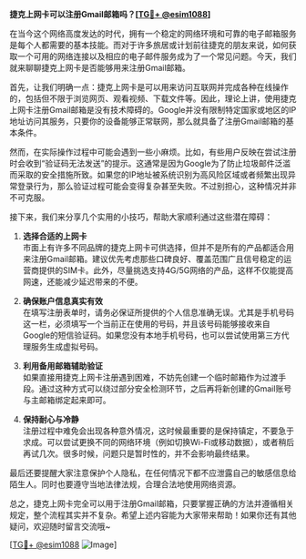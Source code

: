 **捷克上网卡可以注册Gmail邮箱吗？[[TG💪+ @esim1088](https://t.me/s/esim1088)]**

在当今这个网络高度发达的时代，拥有一个稳定的网络环境和可靠的电子邮箱服务是每个人都需要的基本技能。而对于许多旅居或计划前往捷克的朋友来说，如何获取一个可用的网络连接以及相应的电子邮件服务成为了一个常见问题。今天，我们就来聊聊捷克上网卡是否能够用来注册Gmail邮箱。

首先，让我们明确一点：捷克上网卡是可以用来访问互联网并完成各种在线操作的，包括但不限于浏览网页、观看视频、下载文件等。因此，理论上讲，使用捷克上网卡注册Gmail邮箱是没有技术障碍的。Google并没有限制特定国家或地区的IP地址访问其服务，只要你的设备能够正常联网，那么就具备了注册Gmail邮箱的基本条件。

然而，在实际操作过程中可能会遇到一些小麻烦。比如，有些用户反映在尝试注册时会收到“验证码无法发送”的提示。这通常是因为Google为了防止垃圾邮件泛滥而采取的安全措施所致。如果您的IP地址被系统识别为高风险区域或者频繁出现异常登录行为，那么验证过程可能会变得复杂甚至失败。不过别担心，这种情况并非不可克服。

接下来，我们来分享几个实用的小技巧，帮助大家顺利通过这些潜在障碍：

1. **选择合适的上网卡**  
   市面上有许多不同品牌的捷克上网卡可供选择，但并不是所有的产品都适合用来注册Gmail邮箱。建议优先考虑那些口碑良好、覆盖范围广且信号稳定的运营商提供的SIM卡。此外，尽量挑选支持4G/5G网络的产品，这样不仅能提高网速，还能减少延迟带来的不便。

2. **确保账户信息真实有效**  
   在填写注册表单时，请务必保证所提供的个人信息准确无误。尤其是手机号码这一栏，必须填写一个当前正在使用的号码，并且该号码能够接收来自Google的短信验证码。如果您没有本地手机号码，也可以尝试使用第三方代理服务生成虚拟号码。

3. **利用备用邮箱辅助验证**  
   如果直接用捷克上网卡注册遇到困难，不妨先创建一个临时邮箱作为过渡手段。通过这种方式可以绕过部分安全检测环节，之后再将新创建的Gmail账号与主邮箱绑定起来即可。

4. **保持耐心与冷静**  
   注册过程中难免会出现各种意外情况，这时候最重要的是保持镇定，不要急于求成。可以尝试更换不同的网络环境（例如切换Wi-Fi或移动数据），或者稍后再试几次。很多时候，问题只是暂时性的，并不会影响最终结果。

最后还要提醒大家注意保护个人隐私，在任何情况下都不应泄露自己的敏感信息给陌生人。同时也要遵守当地法律法规，合理合法地使用网络资源。

总之，捷克上网卡完全可以用于注册Gmail邮箱，只要掌握正确的方法并遵循相关规定，整个流程其实并不复杂。希望上述内容能为大家带来帮助！如果你还有其他疑问，欢迎随时留言交流哦~

[[TG💪+ @esim1088](https://t.me/s/esim1088) ![Image](https://i.postimg.cc/4NQfJmqS/Snipaste-2025-05-13-00-14-12.png)]